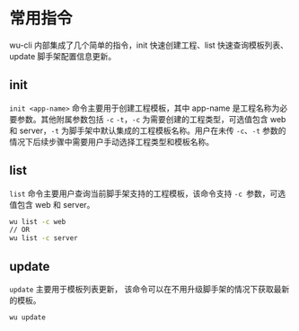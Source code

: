 # 常用指令

wu-cli 内部集成了几个简单的指令，init 快速创建工程、list 快速查询模板列表、update 脚手架配置信息更新。
## init

```init <app-name>``` 命令主要用于创建工程模板，其中 app-name 是工程名称为必要参数。其他附属参数包括 ```-c```
```-t```，```-c``` 为需要创建的工程类型，可选值包含 web 和 server，```-t``` 为脚手架中默认集成的工程模板名称。用户在未传 ```-c```、```-t``` 参数的情况下后续步骤中需要用户手动选择工程类型和模板名称。

## list

```list``` 命令主要用户查询当前脚手架支持的工程模板，该命令支持 ```-c ```参数，可选值包含 web 和 server。

```bash
wu list -c web
// OR
wu list -c server
```
## update

```update``` 主要用于模板列表更新， 该命令可以在不用升级脚手架的情况下获取最新的模板。

```bash
wu update
```
